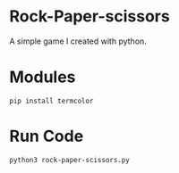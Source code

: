 # Rock-Paper-scissors

A simple game I created with python. 

# Modules
```
pip install termcolor
```

# Run Code
```
python3 rock-paper-scissors.py
```












